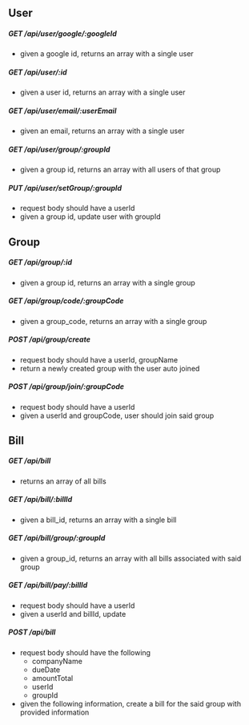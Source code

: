 ## User

##### GET /api/user/google/:googleId
  * given a google id, returns an array with a single user

##### GET /api/user/:id
  * given a user id, returns an array with a single user

##### GET /api/user/email/:userEmail
  * given an email, returns an array with a single user

##### GET /api/user/group/:groupId
  * given a group id, returns an array with all users of that group

##### PUT /api/user/setGroup/:groupId
  * request body should have a userId
  * given a group id, update user with groupId

## Group

##### GET /api/group/:id
  * given a group id, returns an array with a single group

##### GET /api/group/code/:groupCode
  * given a group_code, returns an array with a single group

##### POST /api/group/create
  * request body should have a userId, groupName
  * return a newly created group with the user auto joined

##### POST /api/group/join/:groupCode
  * request body should have a userId
  * given a userId and groupCode, user should join said group

## Bill

##### GET /api/bill
  * returns an array of all bills

##### GET /api/bill/:billId
  * given a bill_id, returns an array with a single bill

##### GET /api/bill/group/:groupId
  * given a group_id, returns an array with all bills associated with said group

##### GET /api/bill/pay/:billId
  * request body should have a userId
  * given a userId and billId, update

##### POST /api/bill
  * request body should have the following
    * companyName
    * dueDate
    * amountTotal
    * userId
    * groupId
  * given the following information, create a bill for the said group with provided information